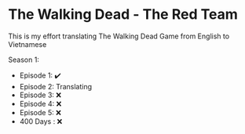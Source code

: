 # The Walking Dead - The Red Team
This is my effort translating The Walking Dead Game from English to Vietnamese

Season 1:
- Episode 1: ✔️
- Episode 2: Translating
- Episode 3: ❌
- Episode 4: ❌
- Episode 5: ❌
- 400 Days : ❌
